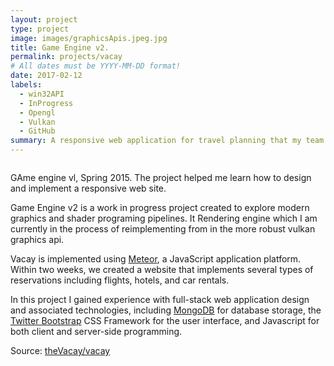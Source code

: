 ```yaml
---
layout: project
type: project
image: images/graphicsApis.jpeg.jpg
title: Game Engine v2.
permalink: projects/vacay
# All dates must be YYYY-MM-DD format!
date: 2017-02-12
labels:
  - win32API
  - InProgress
  - Opengl
  - Vulkan
  - GitHub
summary: A responsive web application for travel planning that my team developed in ICS 415.
---
```

<img href="https://www.extremetech.com/wp-content/uploads/2011/08/opengl-logo.jpg">

GAme engine vl, Spring 2015. The project helped me learn how to design and implement a responsive web site. 

Game Engine v2 is a work in progress project created to explore modern graphics and shader programing pipelines.
It 
Rendering engine which I am currently in the process of reimplementing from in the more robust vulkan graphics api.

Vacay is implemented using [Meteor](http://meteor.com), a JavaScript application platform. Within two weeks, we created a website that implements several types of reservations including flights, hotels, and car rentals.

In this project I gained experience with full-stack web application design and associated technologies, including [MongoDB](http://mongodb.com) for database storage, the [Twitter Bootstrap](http://getbootstrap.com/) CSS Framework for the user interface, and Javascript for both client and server-side programming. 
 
Source: <a href="https://github.com/theVacay/vacay"><i class="large github icon"></i>theVacay/vacay</a>
